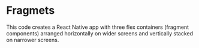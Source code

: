 # Fragmets
This code creates a React Native app with three flex containers (fragment components) 
arranged horizontally on wider screens and vertically stacked on narrower screens.

